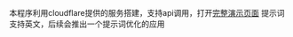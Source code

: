 本程序利用cloudflare提供的服务搭建，支持api调用，打开[完整演示页面](https://cinzy.com/txt2img)
提示词支持英文，后续会推出一个提示词优化的应用

<div id=user-content-txt2img></div>

<!-- ##{"script":"<script>document.getElementById('user-content-txt2img').innerHTML='<div class=container><input class=textinput type=text id=prompt value=dog rows=3 /><button type=button id=submit-button  class=btn-wrapper title=使用的是sd文生图模型！ data-umami-event=生成图片>AI生成图片</button><div class=aiimage id=image-container style=text-align:center;><div class=progress-bar style=display:none;><p></p><center>生成过程大概需要10秒</center></div></div></div>';const promptInput = document.getElementById('prompt'); const submitButton = document.getElementById('submit-button'); const imageContainer = document.getElementById('image-container'); const progressBar = document.querySelector('.progress-bar'); const progressBarInner = progressBar.querySelector('.progress-bar-inner'); submitButton.addEventListener('click', async () => { console.log('abc'); const prompt = promptInput.value; progressBar.style.display = 'block'; const requestBody = { content: prompt, }; const response = await fetch('https://cinzy.com/txt2img/'+prompt, { method: 'POST', headers: { 'Content-Type': 'application/json', }, body: JSON.stringify(requestBody), }); if (response.ok) { console.log(response); const imageBlob = await response.blob(); const imageUrl = URL.createObjectURL(imageBlob); const image = document.createElement('img'); image.src = imageUrl; imageContainer.insertBefore(image, imageContainer.children[1]); progressBar.style.display = 'none'; } else { alert('Error generating image'); } });</script>","style":"<style>.container{max-width:100%;margin:10px 10px 10px 10px;padding: 10px;}.textinput {margin-top: 6px;margin-bottom: 6px;position: relative;overflow: hidden;display: inline-block;background-color: #333333;color:  #FFFFFF;border-radius: 5px;padding: 10px 5px;border: 1px solid #FFFFFF;box-shadow: 0 0 15px #333333;}.btn-wrapper {  margin-top: 3px;margin-bottom: 3px;position: relative;overflow: hidden;display: inline-block;background-color: #FFFFFF;color:  #333333;border-radius: 5px;padding: 10px 20px;cursor: pointer;border: 0px solid #FFFFFF;box-shadow: 0 0 15px #333333;}.btn-wrapper:before {  content: '';background-color: rgba(255,255,255,0.5);height: 100%;width: 3em;display: block;position: absolute;top:0;left:-4.5em;transform:skewX(-45deg) translateX(0);transition:none;}.btn-wrapper:hover {  background-color: #FFFFFF;color:  #333333;box-shadow: 0 0 8px #333333;}.btn-wrapper:hover:before {  transform: skewX(-45deg) translateX(13.5em);transition: all 0.5s ease-in-out;}.aiimage {  width: 380px;max-width: 380px;border-radius: 8px;}.aiimage img {  max-width: 380px;max-height: 380px;border-radius: 8px;box-shadow: 0 0 15px #333333;}.progress-bar {  width: 380px;max-width: 380px;height: 380px;max-height: 380px;margin: auto;border-radius: 8px;overflow: hidden;color:  #FFFFFF;background-color: #333333;box-shadow: 0 0 15px #333333;margin: auto;position: relative;animation: move 1s infinite alternate;}@keyframes move {  0% {    top: 0;}  100% {    top: calc(20px);}}</style>"}## -->